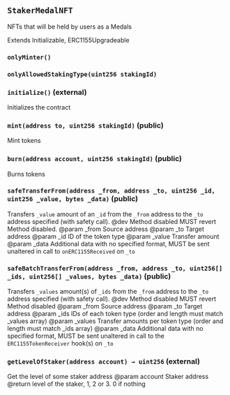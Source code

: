 ## `StakerMedalNFT`

NFTs that will be held by users as a Medals


Extends Initializable, ERC1155Upgradeable

### `onlyMinter()`





### `onlyAllowedStakingType(uint256 stakingId)`






### `initialize()` (external)

Initializes the contract



### `mint(address to, uint256 stakingId)` (public)

Mint tokens




### `burn(address account, uint256 stakingId)` (public)

Burns tokens




### `safeTransferFrom(address _from, address _to, uint256 _id, uint256 _value, bytes _data)` (public)

Transfers `_value` amount of an `_id` from the `_from` address to the `_to` address specified (with safety call).
        @dev Method disabled
        MUST revert Method disabled.
        @param _from    Source address
        @param _to      Target address
        @param _id      ID of the token type
        @param _value   Transfer amount
        @param _data    Additional data with no specified format, MUST be sent unaltered in call to `onERC1155Received` on `_to`



### `safeBatchTransferFrom(address _from, address _to, uint256[] _ids, uint256[] _values, bytes _data)` (public)

Transfers `_values` amount(s) of `_ids` from the `_from` address to the `_to` address specified (with safety call).
        @dev Method disabled
        MUST revert Method disabled
        @param _from    Source address
        @param _to      Target address
        @param _ids     IDs of each token type (order and length must match _values array)
        @param _values  Transfer amounts per token type (order and length must match _ids array)
        @param _data    Additional data with no specified format, MUST be sent unaltered in call to the `ERC1155TokenReceiver` hook(s) on `_to`



### `getLevelOfStaker(address account) → uint256` (external)

Get the level of some staker address
        @param account  Staker address
        @return level of the staker, 1, 2 or 3. 0 if nothing





